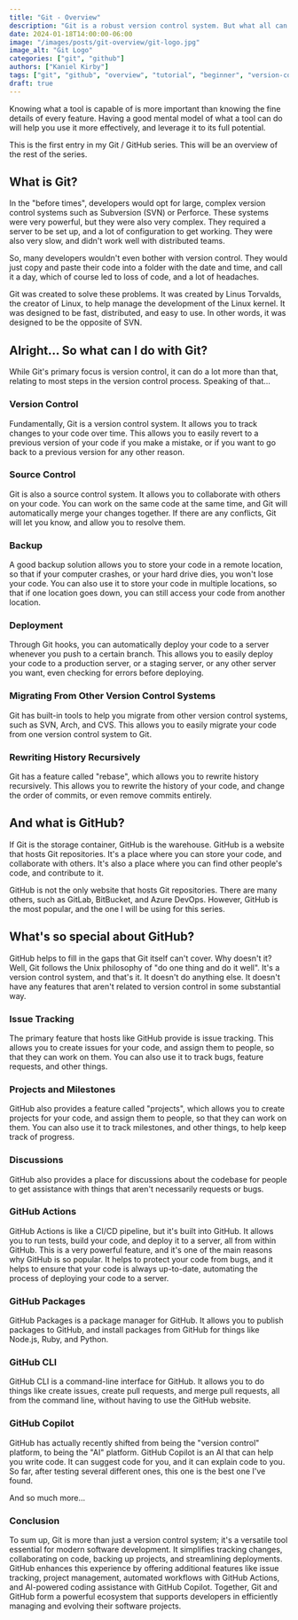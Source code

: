 ```yaml
---
title: "Git - Overview"
description: "Git is a robust version control system. But what all can you do with it?"
date: 2024-01-18T14:00:00-06:00
image: "/images/posts/git-overview/git-logo.jpg"
image_alt: "Git Logo"
categories: ["git", "github"]
authors: ["Kaniel Kirby"]
tags: ["git", "github", "overview", "tutorial", "beginner", "version-control", "source-control"]
draft: true
---
```


Knowing what a tool is capable of is more important than knowing the fine details of every feature. Having a good mental model of what a tool can do will help you use it more effectively, and leverage it to its full potential.

This is the first entry in my Git / GitHub series. This will be an overview of the rest of the series.

## What is Git?

In the "before times", developers would opt for large, complex version control systems such as Subversion (SVN) or Perforce. These systems were very powerful, but they were also very complex. They required a server to be set up, and a lot of configuration to get working. They were also very slow, and didn't work well with distributed teams.

So, many developers wouldn't even bother with version control. They would just copy and paste their code into a folder with the date and time, and call it a day, which of course led to loss of code, and a lot of headaches.

Git was created to solve these problems. It was created by Linus Torvalds, the creator of Linux, to help manage the development of the Linux kernel. It was designed to be fast, distributed, and easy to use. In other words, it was designed to be the opposite of SVN.

## Alright... So what can I do with Git?

While Git's primary focus is version control, it can do a lot more than that, relating to most steps in the version control process. Speaking of that...

### Version Control

Fundamentally, Git is a version control system. It allows you to track changes to your code over time. This allows you to easily revert to a previous version of your code if you make a mistake, or if you want to go back to a previous version for any other reason.

### Source Control

Git is also a source control system. It allows you to collaborate with others on your code. You can work on the same code at the same time, and Git will automatically merge your changes together. If there are any conflicts, Git will let you know, and allow you to resolve them.

### Backup

A good backup solution allows you to store your code in a remote location, so that if your computer crashes, or your hard drive dies, you won't lose your code. You can also use it to store your code in multiple locations, so that if one location goes down, you can still access your code from another location.

### Deployment

Through Git hooks, you can automatically deploy your code to a server whenever you push to a certain branch. This allows you to easily deploy your code to a production server, or a staging server, or any other server you want, even checking for errors before deploying.

### Migrating From Other Version Control Systems

Git has built-in tools to help you migrate from other version control systems, such as SVN, Arch, and CVS. This allows you to easily migrate your code from one version control system to Git.

### Rewriting History Recursively

Git has a feature called "rebase", which allows you to rewrite history recursively. This allows you to rewrite the history of your code, and change the order of commits, or even remove commits entirely.

## And what is GitHub?

If Git is the storage container, GitHub is the warehouse. GitHub is a website that hosts Git repositories. It's a place where you can store your code, and collaborate with others. It's also a place where you can find other people's code, and contribute to it.

GitHub is not the only website that hosts Git repositories. There are many others, such as GitLab, BitBucket, and Azure DevOps. However, GitHub is the most popular, and the one I will be using for this series.

## What's so special about GitHub?

GitHub helps to fill in the gaps that Git itself can't cover. Why doesn't it? Well, Git follows the Unix philosophy of "do one thing and do it well". It's a version control system, and that's it. It doesn't do anything else. It doesn't have any features that aren't related to version control in some substantial way.

### Issue Tracking

The primary feature that hosts like GitHub provide is issue tracking. This allows you to create issues for your code, and assign them to people, so that they can work on them. You can also use it to track bugs, feature requests, and other things.

### Projects and Milestones

GitHub also provides a feature called "projects", which allows you to create projects for your code, and assign them to people, so that they can work on them. You can also use it to track milestones, and other things, to help keep track of progress.

### Discussions

GitHub also provides a place for discussions about the codebase for people to get assistance with things that aren't necessarily requests or bugs.

### GitHub Actions

GitHub Actions is like a CI/CD pipeline, but it's built into GitHub. It allows you to run tests, build your code, and deploy it to a server, all from within GitHub. This is a very powerful feature, and it's one of the main reasons why GitHub is so popular. It helps to protect your code from bugs, and it helps to ensure that your code is always up-to-date, automating the process of deploying your code to a server.

### GitHub Packages

GitHub Packages is a package manager for GitHub. It allows you to publish packages to GitHub, and install packages from GitHub for things like Node.js, Ruby, and Python.

### GitHub CLI

GitHub CLI is a command-line interface for GitHub. It allows you to do things like create issues, create pull requests, and merge pull requests, all from the command line, without having to use the GitHub website.

### GitHub Copilot

GitHub has actually recently shifted from being the "version control" platform, to being the "AI" platform. GitHub Copilot is an AI that can help you write code. It can suggest code for you, and it can explain code to you. So far, after testing several different ones, this one is the best one I've found.

And so much more...

### Conclusion

To sum up, Git is more than just a version control system; it's a versatile tool essential for modern software development. It simplifies tracking changes, collaborating on code, backing up projects, and streamlining deployments. GitHub enhances this experience by offering additional features like issue tracking, project management, automated workflows with GitHub Actions, and AI-powered coding assistance with GitHub Copilot. Together, Git and GitHub form a powerful ecosystem that supports developers in efficiently managing and evolving their software projects.
